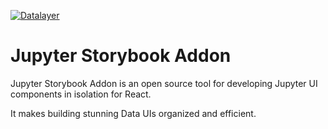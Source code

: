 [![Datalayer](https://raw.githubusercontent.com/datalayer/datalayer/main/res/logo/datalayer-25.svg?sanitize=true)](https://datalayer.io)

# Jupyter Storybook Addon

Jupyter Storybook Addon is an open source tool for developing Jupyter UI components in isolation for React.

It makes building stunning Data UIs organized and efficient.

